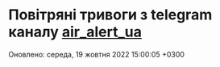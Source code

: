 # Повітряні тривоги з telegram каналу [air_alert_ua](https://t.me/air_alert_ua)

Оновлено:
середа, 19 жовтня 2022 15:00:05 +0300
